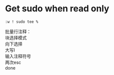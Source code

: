 # Get sudo when read only
	:w ! sudo tee %
批量行注释：  
		<C-v>块选择模式  
		向下选择  
		大写I  
		输入注释符号  
		两次esc  
done  


